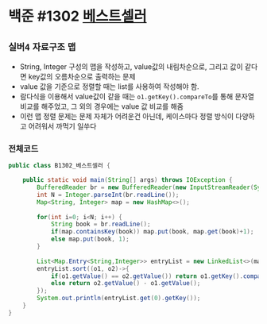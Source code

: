 # 백준 #1302 [베스트셀러](https://www.acmicpc.net/problem/1302)
`실버4` `자료구조` `맵`
---
- String, Integer 구성의 맵을 작성하고, value값의 내림차순으로, 그리고 값이 같다면 key값의 오름차순으로 출력하는 문제
- value 값을 기준으로 정렬할 때는 list를 사용하여 작성해야 함.
- 람다식을 이용해서 value값이 같을 때는 `o1.getKey().compareTo`를 통해 문자열 비교를 해주었고, 그 외의 경우에는 value 값 비교를 해줌
- 이런 맵 정렬 문제는 문제 자체가 어려운건 아닌데, 케이스마다 정렬 방식이 다양하고 어려워서 까먹기 일쑤다

### 전체코드
```java
public class B1302_베스트셀러 {

	public static void main(String[] args) throws IOException {
		BufferedReader br = new BufferedReader(new InputStreamReader(System.in));
		int N = Integer.parseInt(br.readLine());
		Map<String, Integer> map = new HashMap<>();
		
		for(int i=0; i<N; i++) {
			String book = br.readLine();
			if(map.containsKey(book)) map.put(book, map.get(book)+1);
			else map.put(book, 1);
		}
		
		List<Map.Entry<String,Integer>> entryList = new LinkedList<>(map.entrySet());
		entryList.sort((o1, o2)->{
			if(o1.getValue() == o2.getValue()) return o1.getKey().compareTo(o2.getKey());
			else return o2.getValue() - o1.getValue();
		});
		System.out.println(entryList.get(0).getKey());
	}
}

```
